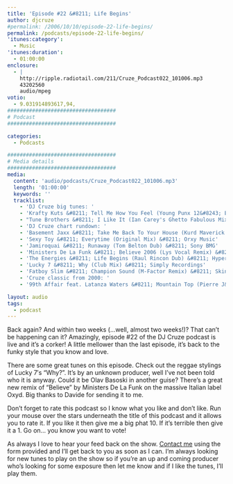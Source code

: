 ```yaml
---
title: 'Episode #22 &#8211; Life Begins'
author: djcruze
#permalink: /2006/10/10/episode-22-life-begins/
permalink: /podcasts/episode-22-life-begins/
'itunes:category':
  - Music
'itunes:duration':
  - 01:00:00
enclosure:
  - |
    http://ripple.radiotail.com/211/Cruze_Podcast022_101006.mp3
    43202560
    audio/mpeg
votio:
  - 9.031914893617,94,
###################################
# Podcast
###################################

categories:
  - Podcasts

###################################
# Media details
###################################
media:
  content: 'audio/podcasts/Cruze_Podcast022_101006.mp3'
  length: '01:00:00'
  keywords: ''
  tracklist:
    - 'DJ Cruze big tunes: '
    - 'Krafty Kuts &#8211; Tell Me How You Feel (Young Punx 12&#8243; Edit) &#8211; Against The Grain'
    - "Tune Brothers &#8211; I Like It (Ian Carey's Ghetto Fabulous Mix) &#8211; Housesession Records"
    - 'DJ Cruze chart rundown: '
    - 'Basement Jaxx &#8211; Take Me Back To Your House (Kurd Maverick Mix) &#8211; XL Records'
    - 'Sexy Toy &#8211; Everytime (Original Mix) &#8211; Orxy Music'
    - 'Jamiroquai &#8211; Runaway (Tom Belton Dub) &#8211; Sony BMG'
    - 'Ministers De La Funk &#8211; Believe 2006 (Lys Vocal Remix) &#8211; Oxyd'
    - 'The Energies &#8211; Life Begins (Raul Rincon Dub) &#8211; Hypertelic Records'
    - 'Lucky 7 &#8211; Why (Club Mix) &#8211; Simply Recordings'
    - 'Fatboy Slim &#8211; Champion Sound (M-Factor Remix) &#8211; Skint'
    - 'Cruze classic from 2000: '
    - '99th Affair feat. Latanza Waters &#8211; Mountain Top (Pierre J&#8217;s New Born Vox Dub) &#8211; Edel'

layout: audio
tags:
  - podcast
---
```


Back again? And within two weeks (&#8230;well, almost two weeks!)? That can&#8217;t be happening can it? Amazingly, episode #22 of the DJ Cruze podcast is live and it&#8217;s a corker! A little mellower than the last episode, it&#8217;s back to the funky style that you know and love.

There are some great tunes on this episode. Check out the reggae stylings of Lucky 7&#8242;s &#8220;Why?&#8221;. It&#8217;s by an unknown producer, well I&#8217;ve not been told who it is anyway. Could it be Olav Basoski in another guise? There&#8217;s a great new remix of &#8220;Believe&#8221; by Ministers De La Funk on the massive Italian label Oxyd. Big thanks to Davide for sending it to me.

Don&#8217;t forget to rate this podcast so I know what you like and don&#8217;t like. Run your mouse over the stars underneath the title of this podcast and it allows you to rate it. If you like it then give me a big phat 10. If it&#8217;s terrible then give it a 1. Go on&#8230; you know you want to vote!

As always I love to hear your feed back on the show. [Contact me][1] using the form provided and I&#8217;ll get back to you as soon as I can. I&#8217;m always looking for new tunes to play on the show so if you&#8217;re an up and coming producer who&#8217;s looking for some exposure then let me know and if I like the tunes, I&#8217;ll play them.

[1]: /cms/contact/
